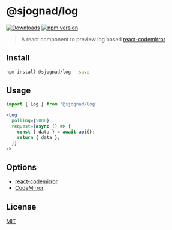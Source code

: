 # @sjognad/log

[![Downloads](https://img.shields.io/npm/dm/@sjognad/log?style=flat)](https://www.npmjs.com/package/@sjognad/log)
[![npm version](https://img.shields.io/npm/v/@sjognad/log)](https://www.npmjs.com/package/@sjognad/log)

> A react component to preview log based [react-codemirror](https://github.com/uiwjs/react-codemirror)

## Install

```bash
npm install @sjognad/log --save
```

## Usage

```jsx
import { Log } from '@sjognad/log'

<Log
  polling={5000}
  request={async () => {
    const { data } = await api();
    return { data };
  }}
/>
```

## Options

- [react-codemirror](https://github.com/uiwjs/react-codemirror/blob/master/README.md)
- [CodeMirror](https://codemirror.net/doc/manual.html#config)

## License

[MIT](https://github.com/dangojs/log/blob/main/LICENSE)